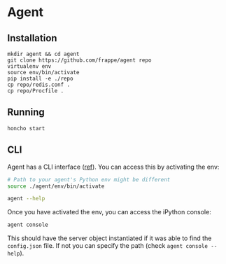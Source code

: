 # Agent

## Installation

```
mkdir agent && cd agent
git clone https://github.com/frappe/agent repo
virtualenv env
source env/bin/activate
pip install -e ./repo
cp repo/redis.conf .
cp repo/Procfile .
```

## Running

```
honcho start
```

## CLI

Agent has a CLI interface
([ref](https://github.com/frappe/agent/blob/master/agent/cli.py)). You can
access this by activating the env:

```bash
# Path to your agent's Python env might be different
source ./agent/env/bin/activate

agent --help
```

Once you have activated the env, you can access the iPython console:

```bash
agent console
```

This should have the server object instantiated if it was able to find the
`config.json` file. If not you can specify the path (check `agent console --help`).
